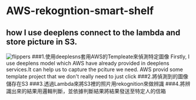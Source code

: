 # AWS-rekogntion-smart-shelf
## how I use deeplens connect to the lambda and store picture in S3.
![flippers](https://yhc-website.s3.ap-northeast-1.amazonaws.com/images/image+1.png) 
###1.使用deeplesns套用AWS的Templeate來偵測特定圖像
Firstly, I use deeplens model which AWS have already provided in deeplens services.It can help us to capture the pciture we need.
AWS provid some template project that we don't really need to just click 
###2.將偵測到的圖像儲存在S3
###3.透過Lambda來將S3裡的照片用rekognition來做辨識
###4.將辨識出來的結果用邏輯判斷，並依據判斷結果將結果發送至特定人的信箱
